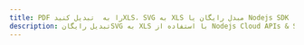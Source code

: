 ---title: PDF را به  تبدیل کنیدXLS، SVG به XLS مبدل رایگان یا Nodejs SDKdescription: تبدیل رایگانSVG به XLS با استفاده از Nodejs Cloud APIs & SDK همچنین اسناد PDF را در Cloud ایجاد، ویرایش و رندر کنید.---